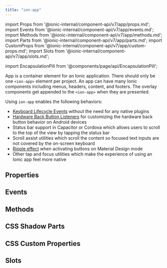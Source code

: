 ```yaml
---
title: "ion-app"
---
```

import Props from '@ionic-internal/component-api/v7/app/props.md';
import Events from '@ionic-internal/component-api/v7/app/events.md';
import Methods from '@ionic-internal/component-api/v7/app/methods.md';
import Parts from '@ionic-internal/component-api/v7/app/parts.md';
import CustomProps from '@ionic-internal/component-api/v7/app/custom-props.md';
import Slots from '@ionic-internal/component-api/v7/app/slots.md';

<head>
  <title>ion-app: Container Element for an Ionic Application</title>
  <meta name="description" content="ion-app is a container element for an Ionic application. Apps can have many Ionic components including menus, headers, content, and footers. Read to learn more." />
</head>

import EncapsulationPill from '@components/page/api/EncapsulationPill';


App is a container element for an Ionic application. There should only be one `<ion-app>` element per project. An app can have many Ionic components including menus, headers, content, and footers. The overlay components get appended to the `<ion-app>` when they are presented.

Using `ion-app` enables the following behaviors:

* [Keyboard Lifecycle Events](/docs/guide/developing/keyboard#keyboard-lifecycle-events) without the need for any native plugins
* [Hardware Back Button Listeners](/docs/guide/developing/hardware-back-button) for customizing the hardware back button behavior on Android devices
* Status bar support in Capacitor or Cordova which allows users to scroll to the top of the view by tapping the status bar
* Scroll assist utilities which scroll the content so focused text inputs are not covered by the on-screen keyboard
* [Ripple effect](./ripple-effect) when activating buttons on Material Design mode
* Other tap and focus utilities which make the experience of using an Ionic app feel more native


## Properties
<Props />

## Events
<Events />

## Methods
<Methods />

## CSS Shadow Parts
<Parts />

## CSS Custom Properties
<CustomProps />

## Slots
<Slots />